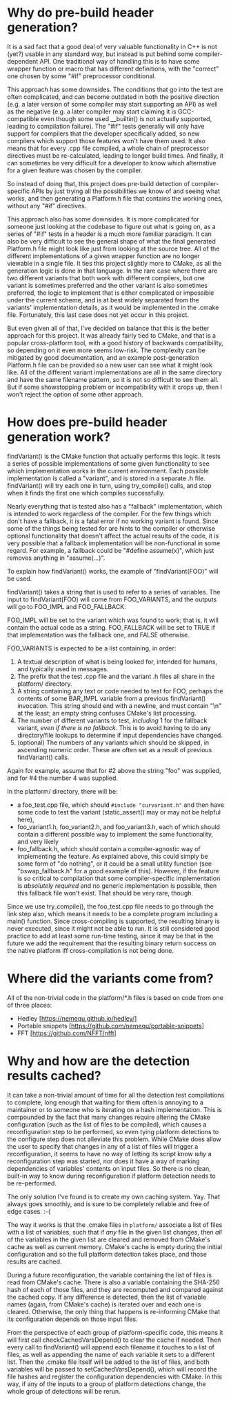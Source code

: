 # Why do pre-build header generation?

It is a sad fact that a good deal of very valuable functionality in
C++ is not (yet?) usable in any standard way, but instead is put
behind some compiler-dependent API. One traditional way of handling
this is to have some wrapper function or macro that has different
definitions, with the "correct" one chosen by some "#if" preprocessor
conditional.

This approach has some downsides. The conditions that go into the test
are often complicated, and can become outdated in both the positive
direction (e.g. a later version of some compiler may start supporting
an API) as well as the negative (e.g. a later compiler may start
claiming it is GCC-compatible even though some used __builtin() is not
actually supported, leading to compilation failure). The "#if" tests
generally will only have support for compilers that the developer
specifically added, so new compilers which support those features
won't have them used. It also means that for every .cpp file compiled,
a whole chain of preprocessor directives must be re-calculated,
leading to longer build times. And finally, it can sometimes be very
difficult for a developer to know which alternative for a given
feature was chosen by the compiler.

So instead of doing that, this project does pre-build detection of
compiler-specific APIs by just trying all the possibilities we know of
and seeing what works, and then generating a Platform.h file that
contains the working ones, without any "#if" directives.

This approach also has some downsides. It is more complicated for
someone just looking at the codebase to figure out what is going on,
as a series of "#if" tests in a header is a much more familiar
paradigm. It can also be very difficult to see the general shape of
what the final generated Platform.h file might look like just from
looking at the source tree. All of the different implementations of a
given wrapper function are no longer viewable in a single file. It
ties this project slightly more to CMake, as all the generation logic
is done in that language. In the rare case where there are two
different variants that both work with different compilers, but one
variant is sometimes preferred and the other variant is also sometimes
preferred, the logic to implement that is either complicated or
impossible under the current scheme, and is at best widely separated
from the variants' implementation details, as it would be implemented
in the .cmake file. Fortunately, this last case does not yet occur in
this project.

But even given all of that, I've decided on balance that this is the
better approach for this project. It was already fairly tied to CMake,
and that is a popular cross-platform tool, with a good history of
backwards compatibility, so depending on it even more seems
low-risk. The complexity can be mitigated by good documentation, and
an example post-generation Platform.h file can be provided so a new
user can see what it might look like. All of the different variant
implementations are all in the same directory and have the same
filename pattern, so it is not so difficult to see them all. But if
some showstopping problem or incompatibility with it crops up, then I
won't reject the option of some other approach.


# How does pre-build header generation work?

findVariant() is the CMake function that actually performs this
logic. It tests a series of possible implementations of some given
functionality to see which implementation works in the current
environment. Each possible implementation is called a "variant", and
is stored in a separate .h file. findVariant() will try each one in
turn, using try_compile() calls, and stop when it finds the first one
which compiles successfully.

Nearly everything that is tested also has a "fallback" implementation,
which is intended to work regardless of the compiler. For the few
things which don't have a fallback, it is a fatal error if no working
variant is found. Since some of the things being tested for are hints
to the compiler or otherwise optional functionality that doesn't
affect the actual results of the code, it is very possible that a
fallback implementation will be non-functional in some regard. For
example, a fallback could be "#define assume(x)", which just removes
anything in "assume(...)".


To explain how findVariant() works, the example of "findVariant(FOO)"
will be used.

findVariant() takes a string that is used to refer to a series of
variables. The input to findVariant(FOO) will come from FOO_VARIANTS,
and the outputs will go to FOO_IMPL and FOO_FALLBACK.

FOO_IMPL will be set to the variant which was found to work; that is,
it will contain the actual code as a string. FOO_FALLBACK will be set
to TRUE if that implementation was the fallback one, and FALSE
otherwise.

FOO_VARIANTS is expected to be a list containing, in order:

  1) A textual description of what is being looked for, intended for
     humans, and typically used in messages.
  2) The prefix that the test .cpp file and the variant .h files all
     share in the platform/ directory.
  3) A string containing any text or code needed to test for FOO,
     perhaps the contents of some BAR_IMPL variable from a previous
     findVariant() invocation. This string should end with a
     newline, and must contain "\n" at the least; an empty string
     confuses CMake's list processing.
  4) The number of different variants to test, *including* 1 for the
     fallback variant, *even if there is no fallback*. This is to
     avoid having to do any directory/file lookups to determine if
     input dependencies have changed.
  5) (optional) The numbers of any variants which should be
     skipped, in ascending numeric order. These are often set as a
     result of previous findVariant() calls.

Again for example, assume that for #2 above the string "foo" was
supplied, and for #4 the number 4 was supplied.

In the platform/ directory, there will be:

  - a foo_test.cpp file, which should `#include "curvariant.h"` and
    then have some code to test the variant (static_assert() may or
    may not be helpful here),
  - foo_variant1.h, foo_variant2.h, and foo_variant3.h, each of
    which should contain a different possible way to implement the
    same functionality, and very likely
  - foo_fallback.h, which should contain a compiler-agnostic way of
    implementing the feature. As explained above, this could simply
    be some form of "do nothing", or it could be a small utility
    function (see "bswap_fallback.h" for a good example of
    this). However, if the feature is so critical to compilation
    that some compiler-specific implementation is _absolutely
    required_ and no generic implementation is possible, then this
    fallback file won't exist. That should be very rare, though.

Since we use try_compile(), the foo_test.cpp file needs to go through
the link step also, which means it needs to be a complete program
including a main() function. Since cross-compiling is supported, the
resulting binary is never executed, since it might not be able to
run. It is still considered good practice to add at least some
run-time testing, since it may be that in the future we add the
requirement that the resulting binary return success on the native
platform iff cross-compilation is not being done.


# Where did the variants come from?

All of the non-trivial code in the platform/*.h files is based on code
from one of three places:

  - Hedley [https://nemequ.github.io/hedley/]
  - Portable snippets [https://github.com/nemequ/portable-snippets]
  - FFT [https://github.com/NFFT/nfft]


# Why and how are the detection results cached?

It can take a non-trivial amount of time for all the detection test compilations to
complete, long enough that waiting for them often is annoying to a maintainer or to
someone who is iterating on a hash implementation. This is compounded by the fact
that many changes require altering the CMake configuration (such as the list of files
to be compiled), which causes a reconfiguration step to be performed, so even tying
platform detections to the configure step does not alleviate this problem. While
CMake does allow the user to specify that changes in any of a list of files will
trigger a reconfiguration, it seems to have no way of letting its script know *why* a
reconfiguration step was started, nor does it have a way of marking dependencies of
variables' contents on input files. So there is no clean, built-in way to know during
reconfiguration if platform detection needs to be re-performed.

The only solution I've found is to create my own caching system. Yay. That always
goes smoothly, and is sure to be completely reliable and free of edge cases. :-{

The way it works is that the .cmake files in `platform/` associate a list of files
with a list of variables, such that if *any* file in the given list changes, then
*all* of the variables in the given list are cleared and removed from CMake's cache
as well as current memory. CMake's cache is empty during the initial configuration
and so the full platform detection takes place, and those results are cached.

During a future reconfiguration, the variable containing the list of files is read
from CMake's cache. There is also a variable containing the SHA-256 hash of each of
those files, and they are recomputed and compared against the cached copy. If any
difference is detected, then the list of variable names (again, from CMake's cache)
is iterated over and each one is cleared. Otherwise, the only thing that happens is
re-informing CMake that its configuration depends on those input files.

From the perspective of each group of platform-specific code, this means it will
first call checkCachedVarsDepend() to clear the cache if needed. Then every call to
findVariant() will append each filename it touches to a list of files, as well as
appending the name of each variable it sets to a different list. Then the .cmake file
itself will be added to the list of files, and both variables will be passed to
setCachedVarsDepend(), which will record the file hashes and register the
configuration dependencies with CMake. In this way, if any of the inputs to a group
of platform detections change, the whole group of detections will be rerun.